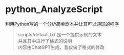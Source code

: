 # python_AnalyzeScript
利用Python写的一个分析简单剧本并让其可以游玩的程序

> scripts/default.txt 是一个提供示例的文本  
> 并且其中进行了格式的说明  
> 内容由ChatGPT生成，我仅做了格式的修改  